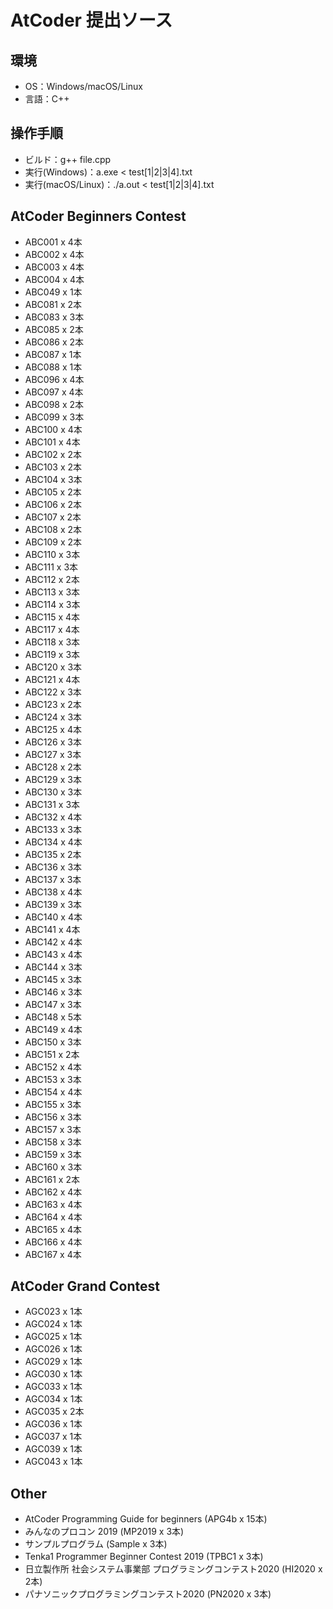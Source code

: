 # AtCoder 提出ソース

## 環境

- OS：Windows/macOS/Linux
- 言語：C++

## 操作手順

- ビルド：g++ file.cpp
- 実行(Windows)：a.exe < test[1|2|3|4].txt
- 実行(macOS/Linux)：./a.out < test[1|2|3|4].txt

## AtCoder Beginners Contest

- ABC001 x 4本
- ABC002 x 4本
- ABC003 x 4本
- ABC004 x 4本
- ABC049 x 1本
- ABC081 x 2本
- ABC083 x 3本
- ABC085 x 2本
- ABC086 x 2本
- ABC087 x 1本
- ABC088 x 1本
- ABC096 x 4本
- ABC097 x 4本
- ABC098 x 2本
- ABC099 x 3本
- ABC100 x 4本
- ABC101 x 4本
- ABC102 x 2本
- ABC103 x 2本
- ABC104 x 3本
- ABC105 x 2本
- ABC106 x 2本
- ABC107 x 2本
- ABC108 x 2本
- ABC109 x 2本
- ABC110 x 3本
- ABC111 x 3本
- ABC112 x 2本
- ABC113 x 3本
- ABC114 x 3本
- ABC115 x 4本
- ABC117 x 4本
- ABC118 x 3本
- ABC119 x 3本
- ABC120 x 3本
- ABC121 x 4本
- ABC122 x 3本
- ABC123 x 2本
- ABC124 x 3本
- ABC125 x 4本
- ABC126 x 3本
- ABC127 x 3本
- ABC128 x 2本
- ABC129 x 3本
- ABC130 x 3本
- ABC131 x 3本
- ABC132 x 4本
- ABC133 x 3本
- ABC134 x 4本
- ABC135 x 2本
- ABC136 x 3本
- ABC137 x 3本
- ABC138 x 4本
- ABC139 x 3本
- ABC140 x 4本
- ABC141 x 4本
- ABC142 x 4本
- ABC143 x 4本
- ABC144 x 3本
- ABC145 x 3本
- ABC146 x 3本
- ABC147 x 3本
- ABC148 x 5本
- ABC149 x 4本
- ABC150 x 3本
- ABC151 x 2本
- ABC152 x 4本
- ABC153 x 3本
- ABC154 x 4本
- ABC155 x 3本
- ABC156 x 3本
- ABC157 x 3本
- ABC158 x 3本
- ABC159 x 3本
- ABC160 x 3本
- ABC161 x 2本
- ABC162 x 4本
- ABC163 x 4本
- ABC164 x 4本
- ABC165 x 4本
- ABC166 x 4本
- ABC167 x 4本

## AtCoder Grand Contest

- AGC023 x 1本
- AGC024 x 1本
- AGC025 x 1本
- AGC026 x 1本
- AGC029 x 1本
- AGC030 x 1本
- AGC033 x 1本
- AGC034 x 1本
- AGC035 x 2本
- AGC036 x 1本
- AGC037 x 1本
- AGC039 x 1本
- AGC043 x 1本

## Other

- AtCoder Programming Guide for beginners (APG4b x 15本)
- みんなのプロコン 2019 (MP2019 x 3本)
- サンプルプログラム (Sample x 3本)
- Tenka1 Programmer Beginner Contest 2019 (TPBC1 x 3本)
- 日立製作所 社会システム事業部 プログラミングコンテスト2020 (HI2020 x 2本)
- パナソニックプログラミングコンテスト2020 (PN2020 x 3本)
